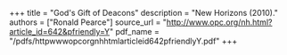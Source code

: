 +++
title = "God's Gift of Deacons"
description = "New Horizons (2010)."
authors = ["Ronald Pearce"]
source_url = "http://www.opc.org/nh.html?article_id=642&pfriendly=Y"
pdf_name = "/pdfs/httpwwwopcorgnhhtmlarticleid642pfriendlyY.pdf"
+++
